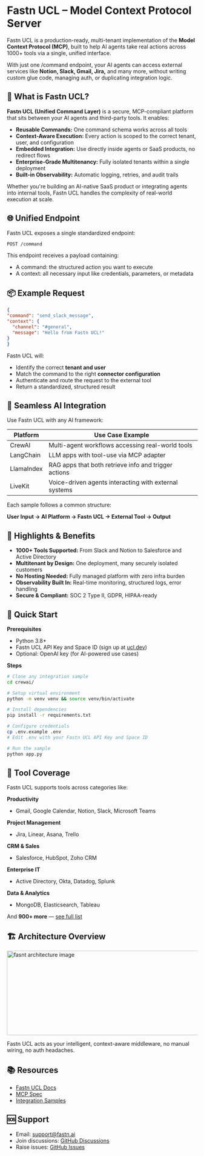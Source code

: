 # Fastn UCL – Model Context Protocol Server

Fastn UCL is a production-ready, multi-tenant implementation of the **Model Context Protocol (MCP)**, built to help AI agents take real actions across 1000+ tools via a single, unified interface.

With just one /command endpoint, your AI agents can access external services like **Notion, Slack, Gmail, Jira,** and many more, without writing custom glue code, managing auth, or duplicating integration logic.

## 🔧 What is Fastn UCL?

**Fastn UCL (Unified Command Layer)** is a secure, MCP-compliant platform that sits between your AI agents and third-party tools. It enables:

- **Reusable Commands:** One command schema works across all tools
- **Context-Aware Execution:** Every action is scoped to the correct tenant, user, and configuration
- **Embedded Integration:** Use directly inside agents or SaaS products, no redirect flows
- **Enterprise-Grade Multitenancy:** Fully isolated tenants within a single deployment
- **Built-in Observability:** Automatic logging, retries, and audit trails

Whether you're building an AI-native SaaS product or integrating agents into internal tools, Fastn UCL handles the complexity of real-world execution at scale.

## 🌐 Unified Endpoint

Fastn UCL exposes a single standardized endpoint:

```
POST /command
```

This endpoint receives a payload containing:
- A command: the structured action you want to execute
- A context: all necessary input like credentials, parameters, or metadata

## 📦 Example Request

```json
{
"command": "send_slack_message",
"context": {
  "channel": "#general",
  "message": "Hello from Fastn UCL!"
}
}
```

Fastn UCL will:
- Identify the correct **tenant and user**
- Match the command to the right **connector configuration**
- Authenticate and route the request to the external tool
- Return a standardized, structured result

## 🤝 Seamless AI Integration

Use Fastn UCL with any AI framework:

| Platform | Use Case Example |
|----------|------------------|
| CrewAI | Multi-agent workflows accessing real-world tools |
| LangChain | LLM apps with tool-use via MCP adapter |
| LlamaIndex | RAG apps that both retrieve info and trigger actions |
| LiveKit | Voice-driven agents interacting with external systems |

Each sample follows a common structure:

**User Input → AI Platform → Fastn UCL → External Tool → Output**

## 🧰 Highlights & Benefits

- **1000+ Tools Supported:** From Slack and Notion to Salesforce and Active Directory
- **Multitenant by Design:** One deployment, many securely isolated customers
- **No Hosting Needed:** Fully managed platform with zero infra burden
- **Observability Built In:** Real-time monitoring, structured logs, error handling
- **Secure & Compliant:** SOC 2 Type II, GDPR, HIPAA-ready

## 🚀 Quick Start

**Prerequisites**
- Python 3.8+
- Fastn UCL API Key and Space ID (sign up at [ucl.dev](https://ucl.dev/))
- Optional: OpenAI key (for AI-powered use cases)

**Steps**
```bash
# Clone any integration sample
cd crewai/

# Setup virtual environment
python -m venv venv && source venv/bin/activate

# Install dependencies
pip install -r requirements.txt

# Configure credentials
cp .env.example .env
# Edit .env with your Fastn UCL API Key and Space ID

# Run the sample
python app.py
```

## 🔌 Tool Coverage

Fastn UCL supports tools across categories like:

**Productivity**
- Gmail, Google Calendar, Notion, Slack, Microsoft Teams

**Project Management**
- Jira, Linear, Asana, Trello

**CRM & Sales**
- Salesforce, HubSpot, Zoho CRM

**Enterprise IT**
- Active Directory, Okta, Datadog, Splunk

**Data & Analytics**
- MongoDB, Elasticsearch, Tableau

And **900+ more** — [see full list](https://docs.fastn.ai/)

## 🏗️ Architecture Overview
<img width="779" height="223" alt="fasnt architecture image" src="https://github.com/user-attachments/assets/e4afa62b-5717-4c27-96fe-4dfe4bcb486e" />


Fastn UCL acts as your intelligent, context-aware middleware, no manual wiring, no auth headaches.

## 📚 Resources

- [Fastn UCL Docs](https://docs.fastn.ai/)
- [MCP Spec](https://modelcontext.org/)
- [Integration Samples](https://github.com/fastn-ai/ucl-integration-samples)

## 🆘 Support

- Email: support@fastn.ai
- Join discussions: [GitHub Discussions](https://github.com/fastn-ai)
- Raise issues: [GitHub Issues](https://github.com/fastn-ai)
